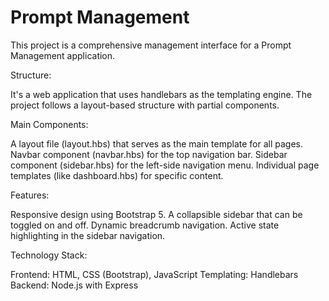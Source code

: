 # Prompt Management 


This project is a comprehensive management interface for a Prompt Management application.  

Structure:

It's a web application that uses handlebars as the templating engine.
The project follows a layout-based structure with partial components.


Main Components:

A layout file (layout.hbs) that serves as the main template for all pages.
Navbar component (navbar.hbs) for the top navigation bar.
Sidebar component (sidebar.hbs) for the left-side navigation menu.
Individual page templates (like dashboard.hbs) for specific content.


Features:

Responsive design using Bootstrap 5.
A collapsible sidebar that can be toggled on and off.
Dynamic breadcrumb navigation.
Active state highlighting in the sidebar navigation.


Technology Stack:

Frontend: HTML, CSS (Bootstrap), JavaScript
Templating: Handlebars
Backend: Node.js with Express

